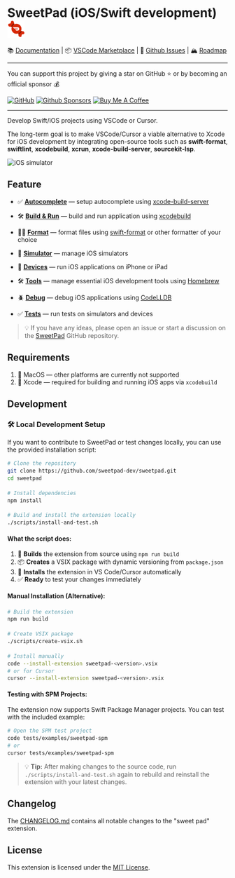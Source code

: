 # SweetPad (iOS/Swift development) <img valign="middle" alt="SweetPad logo" width="40" src="./images/logo.png" />

📚 [Documentation](https://sweetpad.hyzyla.dev/) | 📦
[VSCode Marketplace](https://marketplace.visualstudio.com/items?itemName=sweetpad.sweetpad) | 🐞
[Github Issues](https://github.com/sweetpad-dev/sweetpad/issues) | 🏔️ [Roadmap](https://github.com/sweetpad-dev/sweetpad/blob/main/TODO.md)

<!-- [![Discord](https://img.shields.io/badge/SweetPad-Discord-blue?logo=discord&logoColor=white&link=https%3A%2F%2Fdiscord.gg%2FXZwRtQ5dew)](https://discord.gg/XZwRtQ5dew) -->

<hr/>
You can support this project by giving a star on GitHub ⭐️ or by becoming an official sponsor 💰

[![GitHub](https://img.shields.io/github/stars/sweetpad-dev/sweetpad?style=social)](https://github.com/sweetpad-dev/sweetpad)
[![Github Sponsors](https://img.shields.io/badge/Github%20Sponsors-%E2%9D%A4-red?style=flat&logo=github)](https://github.com/sponsors/sweetpad-dev)
[![Buy Me A Coffee](https://img.shields.io/badge/Buy%20Me%20A%20Coffee%20-%E2%9D%A4-red?style=flat&logo=buy-me-a-coffee&link=https%3A%2F%2Fgithub.com%2Fsponsors%2Fsweetpad-dev)](https://www.buymeacoffee.com/hyzyla)

<!-- [![Twitter](https://img.shields.io/twitter/follow/sweetpad_dev?style=social&logo=twitter)](https://twitter.com/sweetpad_dev) -->
<hr/>

Develop Swift/iOS projects using VSCode or Cursor.

The long-term goal is to make VSCode/Cursor a viable alternative to Xcode for iOS development by integrating open-source
tools such as **swift-format**, **swiftlint**, **xcodebuild**, **xcrun**, **xcode-build-server**, **sourcekit-lsp**.

![iOS simulator](./docs/images/build-demo.gif)

## Feature

- ✅ **[Autocomplete](https://sweetpad.hyzyla.dev/docs/autocomplete)** — setup autocomplete using
  [xcode-build-server](https://github.com/SolaWing/xcode-build-server)
  
- 🛠️ **[Build & Run](https://sweetpad.hyzyla.dev/docs/build)** — build and run application using
  [xcodebuild](https://developer.apple.com/library/archive/technotes/tn2339/_index.html)
  
- 💅🏼 **[Format](https://sweetpad.hyzyla.dev/docs/format)** — format files using
  [swift-format](https://github.com/apple/swift-format) or other formatter of your choice
  
- 📱 **[Simulator](https://sweetpad.hyzyla.dev/docs/simulators)** — manage iOS simulators
  
- 📱 **[Devices](https://sweetpad.hyzyla.dev/docs/devices)** — run iOS applications on iPhone or iPad
 
- 🛠️ **[Tools](https://sweetpad.hyzyla.dev/docs/tools)** — manage essential iOS development tools using
  [Homebrew](https://brew.sh/)
  
- 🪲 **[Debug](https://sweetpad.hyzyla.dev/docs/debug)** — debug iOS applications using
  [CodeLLDB](https://marketplace.visualstudio.com/items?itemName=vadimcn.vscode-lldb)
  
- ✅ **[Tests](https://sweetpad.hyzyla.dev/docs/tests)** — run tests on simulators and devices
  

> 💡 If you have any ideas, please open an issue or start a discussion on the
> [SweetPad](https://github.com/sweetpad-dev/sweetpad) GitHub repository.

## Requirements

1. 🍏 MacOS — other platforms are currently not supported
2. 📱 Xcode — required for building and running iOS apps via `xcodebuild`

## Development

### 🛠️ **Local Development Setup**

If you want to contribute to SweetPad or test changes locally, you can use the provided installation script:

```bash
# Clone the repository
git clone https://github.com/sweetpad-dev/sweetpad.git
cd sweetpad

# Install dependencies
npm install

# Build and install the extension locally
./scripts/install-and-test.sh
```

#### **What the script does:**
1. 🔨 **Builds** the extension from source using `npm run build`
2. 📦 **Creates** a VSIX package with dynamic versioning from `package.json`
3. 🚀 **Installs** the extension in VS Code/Cursor automatically
4. ✅ **Ready** to test your changes immediately

#### **Manual Installation (Alternative):**
```bash
# Build the extension
npm run build

# Create VSIX package
./scripts/create-vsix.sh

# Install manually
code --install-extension sweetpad-<version>.vsix
# or for Cursor
cursor --install-extension sweetpad-<version>.vsix
```

#### **Testing with SPM Projects:**
The extension now supports Swift Package Manager projects. You can test with the included example:

```bash
# Open the SPM test project
code tests/examples/sweetpad-spm
# or
cursor tests/examples/sweetpad-spm
```

> 💡 **Tip:** After making changes to the source code, run `./scripts/install-and-test.sh` again to rebuild and reinstall the extension with your latest changes.

## Changelog

The [CHANGELOG.md](./CHANGELOG.md) contains all notable changes to the "sweet pad" extension.

## License

This extension is licensed under the [MIT License](./LICENSE.md).
